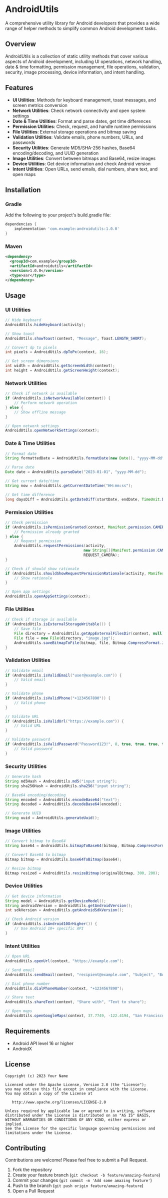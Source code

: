 # AndroidUtils

A comprehensive utility library for Android developers that provides a wide range of helper methods to simplify common Android development tasks.

## Overview

AndroidUtils is a collection of static utility methods that cover various aspects of Android development, including UI operations, network handling, date & time formatting, permission management, file operations, validation, security, image processing, device information, and intent handling.

## Features

- **UI Utilities**: Methods for keyboard management, toast messages, and screen metrics conversion
- **Network Utilities**: Check network connectivity and open system settings
- **Date & Time Utilities**: Format and parse dates, get time differences
- **Permission Utilities**: Check, request, and handle runtime permissions
- **File Utilities**: External storage operations and bitmap saving
- **Validation Utilities**: Validate emails, phone numbers, URLs, and passwords
- **Security Utilities**: Generate MD5/SHA-256 hashes, Base64 encoding/decoding, and UUID generation
- **Image Utilities**: Convert between bitmaps and Base64, resize images
- **Device Utilities**: Get device information and check Android version
- **Intent Utilities**: Open URLs, send emails, dial numbers, share text, and open maps

## Installation

### Gradle

Add the following to your project's build.gradle file:

```gradle
dependencies {
    implementation 'com.example:androidutils:1.0.0'
}
```

### Maven

```xml
<dependency>
  <groupId>com.example</groupId>
  <artifactId>androidutils</artifactId>
  <version>1.0.0</version>
  <type>aar</type>
</dependency>
```

## Usage

### UI Utilities

```java
// Hide keyboard
AndroidUtils.hideKeyboard(activity);

// Show toast
AndroidUtils.showToast(context, "Message", Toast.LENGTH_SHORT);

// Convert dp to pixels
int pixels = AndroidUtils.dpToPx(context, 16);

// Get screen dimensions
int width = AndroidUtils.getScreenWidth(context);
int height = AndroidUtils.getScreenHeight(context);
```

### Network Utilities

```java
// Check if network is available
if (AndroidUtils.isNetworkAvailable(context)) {
    // Perform network operation
} else {
    // Show offline message
}

// Open network settings
AndroidUtils.openNetworkSettings(context);
```

### Date & Time Utilities

```java
// Format date
String formattedDate = AndroidUtils.formatDate(new Date(), "yyyy-MM-dd");

// Parse date
Date date = AndroidUtils.parseDate("2023-01-01", "yyyy-MM-dd");

// Get current date/time
String now = AndroidUtils.getCurrentDateTime("HH:mm:ss");

// Get time difference
long daysDiff = AndroidUtils.getDateDiff(startDate, endDate, TimeUnit.DAYS);
```

### Permission Utilities

```java
// Check permission
if (AndroidUtils.isPermissionGranted(context, Manifest.permission.CAMERA)) {
    // Permission already granted
} else {
    // Request permission
    AndroidUtils.requestPermissions(activity, 
                                   new String[]{Manifest.permission.CAMERA}, 
                                   REQUEST_CAMERA);
}

// Check if should show rationale
if (AndroidUtils.shouldShowRequestPermissionRationale(activity, Manifest.permission.CAMERA)) {
    // Show rationale
}

// Open app settings
AndroidUtils.openAppSettings(context);
```

### File Utilities

```java
// Check if storage is available
if (AndroidUtils.isExternalStorageWritable()) {
    // Save file
    File directory = AndroidUtils.getAppExternalFilesDir(context, null);
    File file = new File(directory, "image.jpg");
    AndroidUtils.saveBitmapToFile(bitmap, file, Bitmap.CompressFormat.JPEG, 90);
}
```

### Validation Utilities

```java
// Validate email
if (AndroidUtils.isValidEmail("user@example.com")) {
    // Valid email
}

// Validate phone
if (AndroidUtils.isValidPhone("+1234567890")) {
    // Valid phone
}

// Validate URL
if (AndroidUtils.isValidUrl("https://example.com")) {
    // Valid URL
}

// Validate password
if (AndroidUtils.isValidPassword("Password123!", 8, true, true, true, true)) {
    // Valid password
}
```

### Security Utilities

```java
// Generate hash
String md5Hash = AndroidUtils.md5("input string");
String sha256Hash = AndroidUtils.sha256("input string");

// Base64 encoding/decoding
String encoded = AndroidUtils.encodeBase64("text");
String decoded = AndroidUtils.decodeBase64(encoded);

// Generate UUID
String uuid = AndroidUtils.generateUuid();
```

### Image Utilities

```java
// Convert bitmap to Base64
String base64 = AndroidUtils.bitmapToBase64(bitmap, Bitmap.CompressFormat.JPEG, 90);

// Convert Base64 to bitmap
Bitmap bitmap = AndroidUtils.base64ToBitmap(base64);

// Resize bitmap
Bitmap resized = AndroidUtils.resizeBitmap(originalBitmap, 300, 200);
```

### Device Utilities

```java
// Get device information
String model = AndroidUtils.getDeviceModel();
String androidVersion = AndroidUtils.getAndroidVersion();
int sdkVersion = AndroidUtils.getAndroidSdkVersion();

// Check Android version
if (AndroidUtils.isAndroid10OrHigher()) {
    // Use Android 10+ specific API
}
```

### Intent Utilities

```java
// Open URL
AndroidUtils.openUrl(context, "https://example.com");

// Send email
AndroidUtils.sendEmail(context, "recipient@example.com", "Subject", "Body");

// Dial phone number
AndroidUtils.dialPhoneNumber(context, "+1234567890");

// Share text
AndroidUtils.shareText(context, "Share with", "Text to share");

// Open maps
AndroidUtils.openGoogleMaps(context, 37.7749, -122.4194, "San Francisco");
```

## Requirements

- Android API level 16 or higher
- AndroidX

## License

```
Copyright (c) 2023 Your Name

Licensed under the Apache License, Version 2.0 (the "License");
you may not use this file except in compliance with the License.
You may obtain a copy of the License at

   http://www.apache.org/licenses/LICENSE-2.0

Unless required by applicable law or agreed to in writing, software
distributed under the License is distributed on an "AS IS" BASIS,
WITHOUT WARRANTIES OR CONDITIONS OF ANY KIND, either express or implied.
See the License for the specific language governing permissions and
limitations under the License.
```

## Contributing

Contributions are welcome! Please feel free to submit a Pull Request.

1. Fork the repository
2. Create your feature branch (`git checkout -b feature/amazing-feature`)
3. Commit your changes (`git commit -m 'Add some amazing feature'`)
4. Push to the branch (`git push origin feature/amazing-feature`)
5. Open a Pull Request
